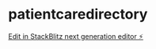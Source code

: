 # patientcaredirectory

[Edit in StackBlitz next generation editor ⚡️](https://stackblitz.com/~/github.com/osilva1313/patientcaredirectory)